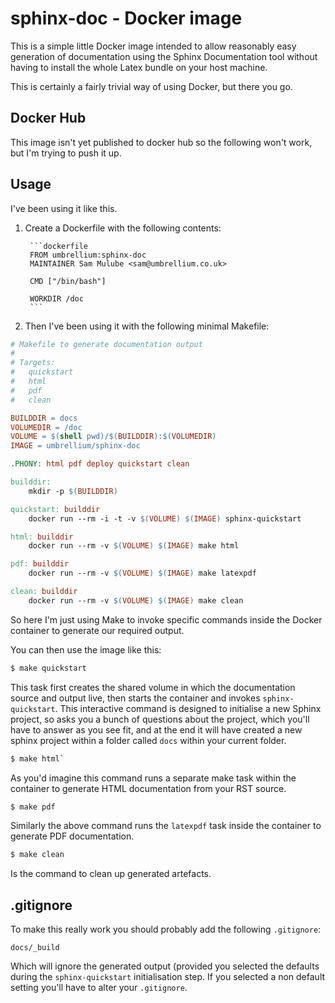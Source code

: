 # sphinx-doc - Docker image

This is a simple little Docker image intended to allow reasonably easy
generation of documentation using the Sphinx Documentation tool without having
to install the whole Latex bundle on your host machine.

This is certainly a fairly trivial way of using Docker, but there you go.

## Docker Hub

This image isn't yet published to docker hub so the following won't work, but I'm trying to push it up.

## Usage

I've been using it like this.

1. Create a Dockerfile with the following contents:

        ```dockerfile
        FROM umbrellium:sphinx-doc
        MAINTAINER Sam Mulube <sam@umbrellium.co.uk>

        CMD ["/bin/bash"]

        WORKDIR /doc
        ```
2. Then I've been using it with the following minimal Makefile:

```makefile
# Makefile to generate documentation output
#
# Targets:
# 	quickstart
# 	html
# 	pdf
# 	clean

BUILDDIR = docs
VOLUMEDIR = /doc
VOLUME = $(shell pwd)/$(BUILDDIR):$(VOLUMEDIR)
IMAGE = umbrellium/sphinx-doc

.PHONY: html pdf deploy quickstart clean

builddir:
	mkdir -p $(BUILDDIR)

quickstart: builddir
	docker run --rm -i -t -v $(VOLUME) $(IMAGE) sphinx-quickstart

html: builddir
	docker run --rm -v $(VOLUME) $(IMAGE) make html

pdf: builddir
	docker run --rm -v $(VOLUME) $(IMAGE) make latexpdf

clean: builddir
	docker run --rm -v $(VOLUME) $(IMAGE) make clean
```

So here I'm just using Make to invoke specific commands inside the Docker
container to generate our required output.

You can then use the image like this:

```bash
$ make quickstart
```

This task first creates the shared volume in which the documentation source and
output live, then starts the container and invokes `sphinx-quickstart`. This
interactive command is designed to initialise a new Sphinx project, so asks you
a bunch of questions about the project, which you'll have to answer as you see
fit, and at the end it will have created a new sphinx project within a folder
called `docs` within your current folder.

```bash
$ make html`
```

As you'd imagine this command runs a separate make task within the container to
generate HTML documentation from your RST source.

```bash
$ make pdf
```

Similarly the above command runs the `latexpdf` task inside the container to
generate PDF documentation.

```bash
$ make clean
```

Is the command to clean up generated artefacts.

## .gitignore

To make this really work you should probably add the following `.gitignore`:

```gitignore
docs/_build
```

Which will ignore the generated output (provided you selected the defaults
during the `sphinx-quickstart` initialisation step. If you selected a
non default setting you'll have to alter your `.gitignore`.
